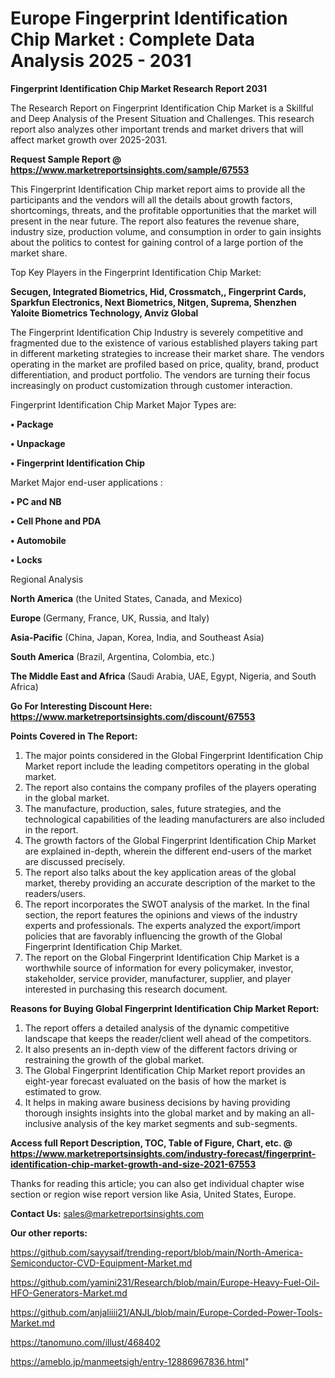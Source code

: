 # Europe Fingerprint Identification Chip Market : Complete Data Analysis 2025 - 2031

<strong>Fingerprint Identification Chip Market Research Report 2031</strong>

The Research Report on Fingerprint Identification Chip Market is a Skillful and Deep Analysis of the Present Situation and Challenges. This research report also analyzes other important trends and market drivers that will affect market growth over 2025-2031.

<strong>Request Sample Report @ <a href=https://www.marketreportsinsights.com/sample/67553>https://www.marketreportsinsights.com/sample/67553</a></strong>

This Fingerprint Identification Chip market report aims to provide all the participants and the vendors will all the details about growth factors, shortcomings, threats, and the profitable opportunities that the market will present in the near future. The report also features the revenue share, industry size, production volume, and consumption in order to gain insights about the politics to contest for gaining control of a large portion of the market share.

Top Key Players in the Fingerprint Identification Chip Market:

<strong>Secugen, Integrated Biometrics, Hid, Crossmatch,, Fingerprint Cards, Sparkfun Electronics, Next Biometrics, Nitgen, Suprema, Shenzhen Yaloite Biometrics Technology, Anviz Global</strong>

The Fingerprint Identification Chip Industry is severely competitive and fragmented due to the existence of various established players taking part in different marketing strategies to increase their market share. The vendors operating in the market are profiled based on price, quality, brand, product differentiation, and product portfolio. The vendors are turning their focus increasingly on product customization through customer interaction.

Fingerprint Identification Chip Market Major Types are:

<strong>• Package

• Unpackage

• Fingerprint Identification Chip</strong>

Market Major end-user applications :

<strong>• PC and NB

• Cell Phone and PDA

• Automobile

• Locks</strong>

Regional Analysis

</u><strong><b>North America</b></strong> (the United States, Canada, and Mexico)

<strong><b>Europe </b></strong>(Germany, France, UK, Russia, and Italy)

<strong><b>Asia-Pacific</b></strong> (China, Japan, Korea, India, and Southeast Asia)

<strong><b>South America</b></strong> (Brazil, Argentina, Colombia, etc.)

<strong><b>The Middle East and Africa</b></strong> (Saudi Arabia, UAE, Egypt, Nigeria, and South Africa)

<strong>Go For Interesting Discount Here: <a href=https://www.marketreportsinsights.com/discount/67553>https://www.marketreportsinsights.com/discount/67553</a></strong>

<strong>Points Covered in The Report:</strong>
<ol>
  <li>The major points considered in the Global Fingerprint Identification Chip Market report include the leading competitors operating in the global market.</li>
  <li>The report also contains the company profiles of the players operating in the global market.</li>
  <li>The manufacture, production, sales, future strategies, and the technological capabilities of the leading manufacturers are also included in the report.</li>
  <li>The growth factors of the Global Fingerprint Identification Chip Market are explained in-depth, wherein the different end-users of the market are discussed precisely.</li>
  <li>The report also talks about the key application areas of the global market, thereby providing an accurate description of the market to the readers/users.</li>
  <li>The report incorporates the SWOT analysis of the market. In the final section, the report features the opinions and views of the industry experts and professionals. The experts analyzed the export/import policies that are favorably influencing the growth of the Global Fingerprint Identification Chip Market.</li>
  <li>The report on the Global Fingerprint Identification Chip Market is a worthwhile source of information for every policymaker, investor, stakeholder, service provider, manufacturer, supplier, and player interested in purchasing this research document.</li>
</ol>
<strong>Reasons for Buying Global Fingerprint Identification Chip Market Report:</strong>

<ol>
  <li>The report offers a detailed analysis of the dynamic competitive landscape that keeps the reader/client well ahead of the competitors.</li>
  <li>It also presents an in-depth view of the different factors driving or restraining the growth of the global market.</li>
  <li>The Global Fingerprint Identification Chip Market report provides an eight-year forecast evaluated on the basis of how the market is estimated to grow.</li>
  <li>It helps in making aware business decisions by having providing thorough insights insights into the global market and by making an all-inclusive analysis of the key market segments and sub-segments.</li>
</ol>
<strong>Access full Report Description, TOC, Table of Figure, Chart, etc. @ <a href=https://www.marketreportsinsights.com/industry-forecast/fingerprint-identification-chip-market-growth-and-size-2021-67553>https://www.marketreportsinsights.com/industry-forecast/fingerprint-identification-chip-market-growth-and-size-2021-67553</a></strong>


Thanks for reading this article; you can also get individual chapter wise section or region wise report version like Asia, United States, Europe.

<strong>Contact Us:</strong>
sales@marketreportsinsights.com

<strong>Our other reports:</strong>

<a href=https://github.com/sayysaif/trending-report/blob/main/North-America-Semiconductor-CVD-Equipment-Market.md>https://github.com/sayysaif/trending-report/blob/main/North-America-Semiconductor-CVD-Equipment-Market.md</a>

<a href=https://github.com/yamini231/Research/blob/main/Europe-Heavy-Fuel-Oil-HFO-Generators-Market.md>https://github.com/yamini231/Research/blob/main/Europe-Heavy-Fuel-Oil-HFO-Generators-Market.md</a>

<a href=https://github.com/anjaliiii21/ANJL/blob/main/Europe-Corded-Power-Tools-Market.md>https://github.com/anjaliiii21/ANJL/blob/main/Europe-Corded-Power-Tools-Market.md</a>

<a href=https://tanomuno.com/illust/468402>https://tanomuno.com/illust/468402</a>

<a href=https://ameblo.jp/manmeetsigh/entry-12886967836.html>https://ameblo.jp/manmeetsigh/entry-12886967836.html</a>"
